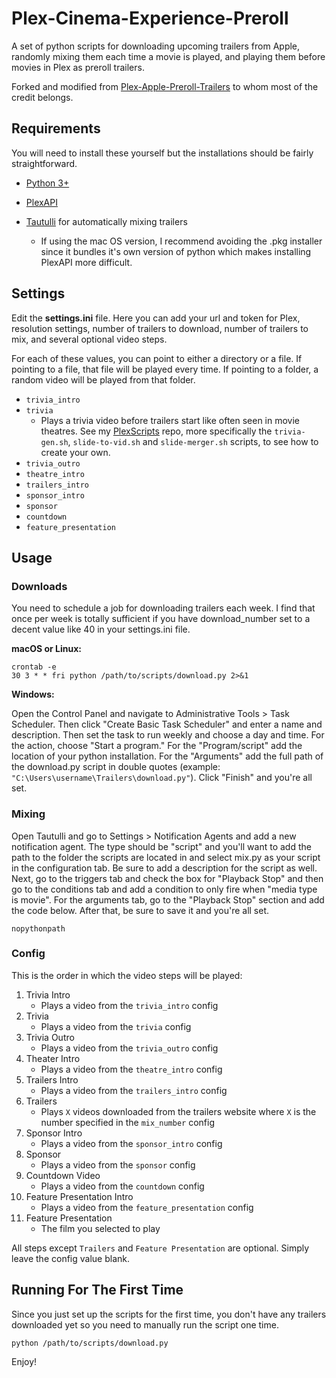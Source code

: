 # Plex-Cinema-Experience-Preroll
A set of python scripts for downloading upcoming trailers from Apple, randomly mixing them each time a movie is played, and playing them before movies in Plex as preroll trailers.

Forked and modified from [Plex-Apple-Preroll-Trailers](https://github.com/airship-david/Plex-Apple-Preroll-Trailers) to whom most of the credit belongs.

## Requirements

You will need to install these yourself but the installations should be fairly straightforward.

* [Python 3+](https://www.python.org/)

* [PlexAPI](https://github.com/pkkid/python-plexapi)

* [Tautulli](https://github.com/Tautulli/Tautulli) for automatically mixing trailers
    - If using the mac OS version, I recommend avoiding the .pkg installer since it bundles it's own version of python which makes installing PlexAPI more difficult. 


## Settings
Edit the **settings.ini** file. Here you can add your url and token for Plex, resolution settings, number of trailers to download, number of trailers to mix, and several optional video steps.

For each of these values, you can point to either a directory or a file. If pointing to a file, that file will be played every time. If pointing to a folder, a random video will be played from that folder. 

* `trivia_intro` 
* `trivia` 
    * Plays a trivia video before trailers start like often seen in movie theatres. See my [PlexScripts](https://github.com/atnpgo/PlexScripts) repo, more specifically the `trivia-gen.sh`, `slide-to-vid.sh` and `slide-merger.sh` scripts, to see how to create your own.
* `trivia_outro` 
* `theatre_intro` 
* `trailers_intro` 
* `sponsor_intro` 
* `sponsor` 
* `countdown` 
* `feature_presentation` 

## Usage

### Downloads

You need to schedule a job for downloading trailers each week. I find that once per week is totally sufficient if you have download_number set to a decent value like 40 in your settings.ini file.

**macOS or Linux:**

```
crontab -e
30 3 * * fri python /path/to/scripts/download.py 2>&1
```

**Windows:**

Open the Control Panel and navigate to Administrative Tools > Task Scheduler. Then click "Create Basic Task Scheduler" and enter a name and description. Then set the task to run weekly and choose a day and time. For the action, choose "Start a program." For the "Program/script" add the location of your python installation. For the "Arguments" add the full path of the download.py script in double quotes (example: `"C:\Users\username\Trailers\download.py"`). Click "Finish" and you're all set.

### Mixing

Open Tautulli and go to Settings > Notification Agents and add a new notification agent. The type should be "script" and you'll want to add the path to the folder the scripts are located in and select mix.py as your script in the configuration tab. Be sure to add a description for the script as well. Next, go to the triggers tab and check the box for "Playback Stop" and then go to the conditions tab and add a condition to only fire when "media type is movie". For the arguments tab, go to the "Playback Stop" section and add the code below. After that, be sure to save it and you're all set.

```
nopythonpath
```

### Config

This is the order in which the video steps will be played:

01. Trivia Intro
    * Plays a video from the `trivia_intro` config 
02. Trivia
    * Plays a video from the `trivia` config
03. Trivia Outro
    * Plays a video from the `trivia_outro` config
04. Theater Intro
    * Plays a video from the `theatre_intro` config
05. Trailers Intro
    * Plays a video from the `trailers_intro` config
06. Trailers
    * Plays `X` videos downloaded from the trailers website where `X` is the number specified in the `mix_number` config
07. Sponsor Intro
    * Plays a video from the `sponsor_intro` config
08. Sponsor
    * Plays a video from the `sponsor` config
09. Countdown Video
    * Plays a video from the `countdown` config
10. Feature Presentation Intro
    * Plays a video from the `feature_presentation` config
11. Feature Presentation
    * The film you selected to play
    
All steps except `Trailers` and `Feature Presentation` are optional. Simply leave the config value blank. 

## Running For The First Time

Since you just set up the scripts for the first time, you don't have any trailers downloaded yet so you need to manually run the script one time.

```
python /path/to/scripts/download.py
```

Enjoy!
